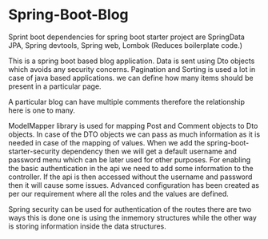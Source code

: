 # Spring-Boot-Blog
Sprint boot dependencies for spring boot starter project are SpringData JPA, Spring devtools, Spring web, Lombok (Reduces boilerplate code.)

This is a spring boot based blog application. Data is sent using Dto objects which avoids any security concerns.
Pagination and Sorting is used a lot in case of java based applications.
we can define how many items should be present in a particular page.

A particular blog can have multiple comments therefore the relationship here is one to many.

ModelMapper library is used for mapping Post and Comment objects to Dto objects. In case of the DTO objects we can pass
as much information as it is needed in case of the mapping of values.
When we add the spring-boot-starter-security dependency then we will get a default username and password menu which can be later
used for other purposes.
For enabling the basic authentication in the api we need to add some information to the controller. If the api is then accessed without the username and password then it will cause some issues.
Advanced configuration has been created as per our requirement where all the roles and the values are defined.

Spring security can be used for authentication of the routes there are two ways this is done one is using the inmemory structures 
while the other way is storing information inside the data structures.